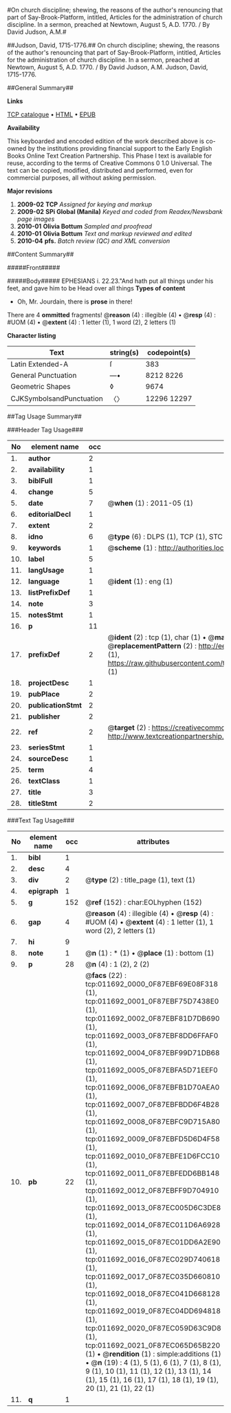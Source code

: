 #On church discipline; shewing, the reasons of the author's renouncing that part of Say-Brook-Platform, intitled, Articles for the administration of church discipline. In a sermon, preached at Newtown, August 5, A.D. 1770. / By David Judson, A.M.#

##Judson, David, 1715-1776.##
On church discipline; shewing, the reasons of the author's renouncing that part of Say-Brook-Platform, intitled, Articles for the administration of church discipline. In a sermon, preached at Newtown, August 5, A.D. 1770. / By David Judson, A.M.
Judson, David, 1715-1776.

##General Summary##

**Links**

[TCP catalogue](http://www.ota.ox.ac.uk/tcp/)  • 
[HTML](http://tei.it.ox.ac.uk/tcp/Texts-HTML/free/N09/N09168.html)  • 
[EPUB](http://tei.it.ox.ac.uk/tcp/Texts-EPUB/free/N09/N09168.epub)

**Availability**

This keyboarded and encoded edition of the
	       work described above is co-owned by the institutions
	       providing financial support to the Early English Books
	       Online Text Creation Partnership. This Phase I text is
	       available for reuse, according to the terms of Creative
	       Commons 0 1.0 Universal. The text can be copied,
	       modified, distributed and performed, even for
	       commercial purposes, all without asking permission.

**Major revisions**

1. __2009-02__ __TCP__ *Assigned for keying and markup*
1. __2009-02__ __SPi Global (Manila)__ *Keyed and coded from Readex/Newsbank page images*
1. __2010-01__ __Olivia Bottum__ *Sampled and proofread*
1. __2010-01__ __Olivia Bottum__ *Text and markup reviewed and edited*
1. __2010-04__ __pfs.__ *Batch review (QC) and XML conversion*

##Content Summary##

#####Front#####

#####Body#####
EPHESIANS i. 22.23."And hath put all things under his feet, and gave him to be Head over all things 
**Types of content**

  * Oh, Mr. Jourdain, there is **prose** in there!

There are 4 **ommitted** fragments! 
 @__reason__ (4) : illegible (4)  •  @__resp__ (4) : #UOM (4)  •  @__extent__ (4) : 1 letter (1), 1 word (2), 2 letters (1)

**Character listing**


|Text|string(s)|codepoint(s)|
|---|---|---|
|Latin Extended-A|ſ|383|
|General Punctuation|—•|8212 8226|
|Geometric Shapes|◊|9674|
|CJKSymbolsandPunctuation|〈〉|12296 12297|

##Tag Usage Summary##

###Header Tag Usage###

|No|element name|occ|attributes|
|---|---|---|---|
|1.|__author__|2||
|2.|__availability__|1||
|3.|__biblFull__|1||
|4.|__change__|5||
|5.|__date__|7| @__when__ (1) : 2011-05 (1)|
|6.|__editorialDecl__|1||
|7.|__extent__|2||
|8.|__idno__|6| @__type__ (6) : DLPS (1), TCP (1), STC (1), NOTIS (1), IMAGE-SET (1), EVANS-CITATION (1)|
|9.|__keywords__|1| @__scheme__ (1) : http://authorities.loc.gov/ (1)|
|10.|__label__|5||
|11.|__langUsage__|1||
|12.|__language__|1| @__ident__ (1) : eng (1)|
|13.|__listPrefixDef__|1||
|14.|__note__|3||
|15.|__notesStmt__|1||
|16.|__p__|11||
|17.|__prefixDef__|2| @__ident__ (2) : tcp (1), char (1)  •  @__matchPattern__ (2) : ([0-9\-]+):([0-9IVX]+) (1), (.+) (1)  •  @__replacementPattern__ (2) : http://eebo.chadwyck.com/downloadtiff?vid=$1&page=$2 (1), https://raw.githubusercontent.com/textcreationpartnership/Texts/master/tcpchars.xml#$1 (1)|
|18.|__projectDesc__|1||
|19.|__pubPlace__|2||
|20.|__publicationStmt__|2||
|21.|__publisher__|2||
|22.|__ref__|2| @__target__ (2) : https://creativecommons.org/publicdomain/zero/1.0/ (1), http://www.textcreationpartnership.org/docs/. (1)|
|23.|__seriesStmt__|1||
|24.|__sourceDesc__|1||
|25.|__term__|4||
|26.|__textClass__|1||
|27.|__title__|3||
|28.|__titleStmt__|2||


###Text Tag Usage###

|No|element name|occ|attributes|
|---|---|---|---|
|1.|__bibl__|1||
|2.|__desc__|4||
|3.|__div__|2| @__type__ (2) : title_page (1), text (1)|
|4.|__epigraph__|1||
|5.|__g__|152| @__ref__ (152) : char:EOLhyphen (152)|
|6.|__gap__|4| @__reason__ (4) : illegible (4)  •  @__resp__ (4) : #UOM (4)  •  @__extent__ (4) : 1 letter (1), 1 word (2), 2 letters (1)|
|7.|__hi__|9||
|8.|__note__|1| @__n__ (1) : * (1)  •  @__place__ (1) : bottom (1)|
|9.|__p__|28| @__n__ (4) : 1 (2), 2 (2)|
|10.|__pb__|22| @__facs__ (22) : tcp:011692_0000_0F87EBF69E08F318 (1), tcp:011692_0001_0F87EBF75D7438E0 (1), tcp:011692_0002_0F87EBF81D7DB690 (1), tcp:011692_0003_0F87EBF8DD6FFAF0 (1), tcp:011692_0004_0F87EBF99D71DB68 (1), tcp:011692_0005_0F87EBFA5D71EEF0 (1), tcp:011692_0006_0F87EBFB1D70AEA0 (1), tcp:011692_0007_0F87EBFBDD6F4B28 (1), tcp:011692_0008_0F87EBFC9D715A80 (1), tcp:011692_0009_0F87EBFD5D6D4F58 (1), tcp:011692_0010_0F87EBFE1D6FCC10 (1), tcp:011692_0011_0F87EBFEDD6BB148 (1), tcp:011692_0012_0F87EBFF9D704910 (1), tcp:011692_0013_0F87EC005D6C3DE8 (1), tcp:011692_0014_0F87EC011D6A6928 (1), tcp:011692_0015_0F87EC01DD6A2E90 (1), tcp:011692_0016_0F87EC029D740618 (1), tcp:011692_0017_0F87EC035D660810 (1), tcp:011692_0018_0F87EC041D668128 (1), tcp:011692_0019_0F87EC04DD694818 (1), tcp:011692_0020_0F87EC059D63C9D8 (1), tcp:011692_0021_0F87EC065D65B220 (1)  •  @__rendition__ (1) : simple:additions (1)  •  @__n__ (19) : 4 (1), 5 (1), 6 (1), 7 (1), 8 (1), 9 (1), 10 (1), 11 (1), 12 (1), 13 (1), 14 (1), 15 (1), 16 (1), 17 (1), 18 (1), 19 (1), 20 (1), 21 (1), 22 (1)|
|11.|__q__|1||

